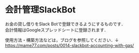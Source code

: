 # 会計管理SlackBot
お金の貸し借りをSlack Botで登録できるようにするものです．  
会計情報はGoogleスプレッドシートに登録されます．

使用方法・構築方法などは，ブログを参照してください．↓  
https://mame77.com/posts/0014-slackbot-accounting-with-gas/
